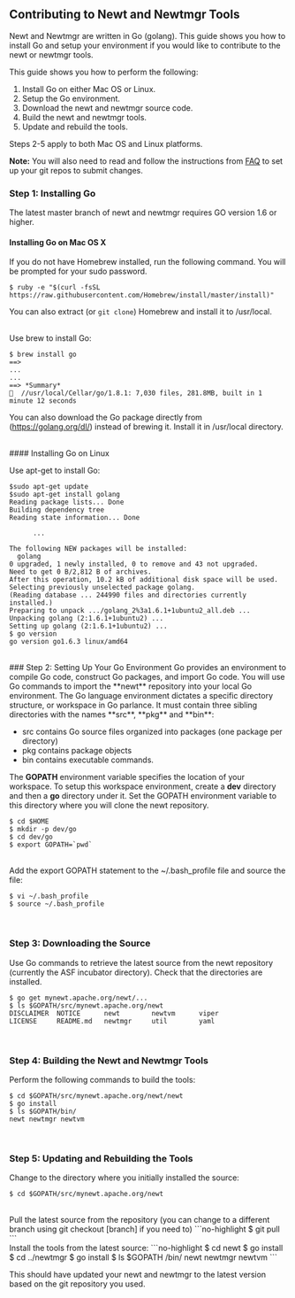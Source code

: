 ## Contributing to Newt and Newtmgr Tools
Newt and Newtmgr are written in Go (golang). This guide shows you how to install Go and setup your environment if
you would like to contribute to the newt or newtmgr tools.

This guide shows you how to perform the following:

1. Install Go on either Mac OS or Linux.
2. Setup the Go environment.
3. Download the newt and newtmgr source code.
4. Build the newt and newtmgr tools.
5. Update and rebuild the tools. 

Steps 2-5 apply to both Mac OS and Linux platforms.

**Note:** You will also need to read and follow the instructions from [FAQ](/faq/answers/) to set up your git repos to submit changes.


### Step 1: Installing Go 
The latest master branch of newt and newtmgr requires GO version 1.6 or higher.
<br>
#### Installing Go on Mac OS X

If you do not have Homebrew installed, run the following command. You will be prompted for your sudo password.

```no-highlight
$ ruby -e "$(curl -fsSL https://raw.githubusercontent.com/Homebrew/install/master/install)"
```
You can also extract (or `git clone`) Homebrew and install it to /usr/local.

<br>
Use brew to install Go:
     
```no-highlight
$ brew install go
==> 
...
... 
==> *Summary*
🍺  //usr/local/Cellar/go/1.8.1: 7,030 files, 281.8MB, built in 1 minute 12 seconds
```
You can also download the Go package directly from (https://golang.org/dl/) instead of brewing it. Install it in /usr/local directory.

<br>
#### Installing Go on Linux

Use apt-get to install Go: 
```no-highlight
$sudo apt-get update
$sudo apt-get install golang 
Reading package lists... Done
Building dependency tree       
Reading state information... Done

      ...

The following NEW packages will be installed:
  golang
0 upgraded, 1 newly installed, 0 to remove and 43 not upgraded.
Need to get 0 B/2,812 B of archives.
After this operation, 10.2 kB of additional disk space will be used.
Selecting previously unselected package golang.
(Reading database ... 244990 files and directories currently installed.)
Preparing to unpack .../golang_2%3a1.6.1+1ubuntu2_all.deb ...
Unpacking golang (2:1.6.1+1ubuntu2) ...
Setting up golang (2:1.6.1+1ubuntu2) ...
$ go version
go version go1.6.3 linux/amd64
```
<br>
### Step 2: Setting Up Your Go Environment
Go provides an environment to compile Go code, construct Go packages,  and import Go code.  You will use Go commands to import the **newt** repository into your local Go environment.  The Go language environment dictates a specific directory structure, or workspace in Go parlance. It must contain three sibling directories with the names **src**, **pkg** and **bin**: 

* src contains Go source files organized into packages (one package per directory)
* pkg contains package objects
* bin contains executable commands.

The **GOPATH** environment variable specifies the location of your workspace. To setup this workspace environment, create a **dev** directory and then a **go** directory under it. Set the GOPATH environment variable to this directory where you will clone the newt repository.
    
```no-highlight
$ cd $HOME
$ mkdir -p dev/go  
$ cd dev/go
$ export GOPATH=`pwd`
```
<br>
Add the export GOPATH statement to the ~/.bash_profile file and source the file:

```no-highlight
$ vi ~/.bash_profile
$ source ~/.bash_profile
```

<br>


### Step 3: Downloading the Source

Use Go commands to retrieve the latest source from the newt repository (currently the ASF incubator directory). Check that the directories are installed.

```no-highlight
$ go get mynewt.apache.org/newt/...
$ ls $GOPATH/src/mynewt.apache.org/newt
DISCLAIMER	NOTICE		newt		newtvm      viper
LICENSE		README.md	newtmgr		util        yaml
```

<br>

### Step 4: Building the Newt and Newtmgr Tools
Perform the following commands to build the tools:
```no-highlight
$ cd $GOPATH/src/mynewt.apache.org/newt/newt
$ go install
$ ls $GOPATH/bin/
newt newtmgr newtvm
```

<br>

### Step 5: Updating and Rebuilding the Tools
Change to the directory where you initially installed the source: 

```no-highlight
$ cd $GOPATH/src/mynewt.apache.org/newt
```
<br>
Pull the latest source from the repository (you can change to a different branch using git checkout [branch] if you need to)
```no-highlight
$ git pull
```
<br>
Install the tools from the latest source:
```no-highlight
$ cd newt
$ go install
$ cd ../newtmgr
$ go install
$ ls $GOPATH /bin/
newt newtmgr newtvm
```

This should have updated your newt and newtmgr to the latest version based on the git repository you used.

